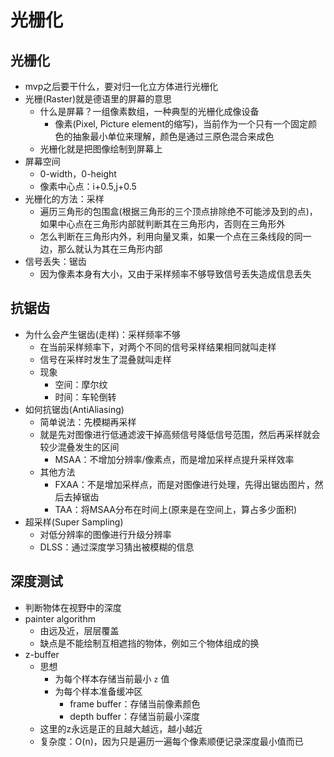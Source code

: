 # 光栅化

## 光栅化

- mvp之后要干什么，要对归一化立方体进行光栅化
- 光栅(Raster)就是德语里的屏幕的意思
	- 什么是屏幕？一组像素数组，一种典型的光栅化成像设备
		- 像素(Pixel, Picture element的缩写)，当前作为一个只有一个固定颜色的抽象最小单位来理解，颜色是通过三原色混合来成色
	- 光栅化就是把图像绘制到屏幕上
- 屏幕空间
	- 0-width，0-height
	- 像素中心点：i+0.5,j+0.5
- 光栅化的方法：采样
	- 遍历三角形的包围盒(根据三角形的三个顶点排除绝不可能涉及到的点)，如果中心点在三角形内部就判断其在三角形内，否则在三角形外
	- 怎么判断在三角形内外，利用向量叉乘，如果一个点在三条线段的同一边，那么就认为其在三角形内部
- 信号丢失：锯齿
	- 因为像素本身有大小，又由于采样频率不够导致信号丢失造成信息丢失

## 抗锯齿

- 为什么会产生锯齿(走样)：采样频率不够
	- 在当前采样频率下，对两个不同的信号采样结果相同就叫走样
	- 信号在采样时发生了混叠就叫走样
	- 现象
		- 空间：摩尔纹
		- 时间：车轮倒转
- 如何抗锯齿(AntiAliasing)
	- 简单说法：先模糊再采样
	- 就是先对图像进行低通滤波干掉高频信号降低信号范围，然后再采样就会较少混叠发生的区间
		- MSAA：不增加分辨率/像素点，而是增加采样点提升采样效率
	- 其他方法
		- FXAA：不是增加采样点，而是对图像进行处理，先得出锯齿图片，然后去掉锯齿
		- TAA：将MSAA分布在时间上(原来是在空间上，算占多少面积)
- 超采样(Super Sampling)
	- 对低分辨率的图像进行升级分辨率
	- DLSS：通过深度学习猜出被模糊的信息

## 深度测试

- 判断物体在视野中的深度
- painter algorithm
	- 由远及近，层层覆盖
	- 缺点是不能绘制互相遮挡的物体，例如三个物体组成的换
- z-buffer
	- 思想
		- 为每个样本存储当前最小 `z` 值
		- 为每个样本准备缓冲区
			- frame buffer：存储当前像素颜色
			- depth buffer：存储当前最小深度
	- 这里的z永远是正的且越大越远，越小越近
	- 复杂度：O(n)，因为只是遍历一遍每个像素顺便记录深度最小值而已

